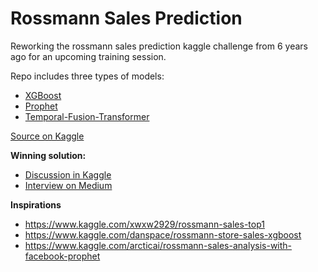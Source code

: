 # Rossmann Sales Prediction

Reworking the rossmann sales prediction kaggle challenge from 6 years ago for 
an upcoming training session.

Repo includes three types of models:   
- [XGBoost](https://xgboost.readthedocs.io/en/stable/)
- [Prophet](https://facebook.github.io/prophet/)
- [Temporal-Fusion-Transformer](https://arxiv.org/abs/1912.09363)

[Source on Kaggle](https://www.kaggle.com/c/rossmann-store-sales)

**Winning solution:**
- [Discussion in Kaggle](https://www.kaggle.com/c/rossmann-store-sales/discussion/18024)
- [Interview on Medium](https://medium.com/kaggle-blog/rossmann-store-sales-winners-interview-1st-place-gert-jacobusse-a14b271659b)

**Inspirations**
- https://www.kaggle.com/xwxw2929/rossmann-sales-top1   
- https://www.kaggle.com/danspace/rossmann-store-sales-xgboost   
- https://www.kaggle.com/arcticai/rossmann-sales-analysis-with-facebook-prophet   

